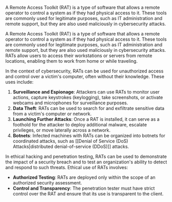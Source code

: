 A Remote Access Toolkit (RAT) is a type of software that allows a remote operator to control a system as if they had physical access to it. These tools are commonly used for legitimate purposes, such as IT administration and remote support, but they are also used maliciously in cybersecurity attacks.

A Remote Access Toolkit (RAT) is a type of software that allows a remote operator to control a system as if they had physical access to it. These tools are commonly used for legitimate purposes, such as IT administration and remote support, but they are also used maliciously in cybersecurity attacks. RATs allow users to access their workstations or servers from remote locations, enabling them to work from home or while traveling.

In the context of cybersecurity, RATs can be used for unauthorized access and control over a victim's computer, often without their knowledge. These uses include:

1. **Surveillance and Espionage**: Attackers can use RATs to monitor user actions, capture keystrokes (keylogging), take screenshots, or activate webcams and microphones for surveillance purposes.
2. **Data Theft**: RATs can be used to search for and exfiltrate sensitive data from a victim's computer or network.
3. **Launching Further Attacks**: Once a RAT is installed, it can serve as a foothold for the attacker to deploy additional malware, escalate privileges, or move laterally across a network.
4. **Botnets**: Infected machines with RATs can be organized into botnets for coordinated attacks, such as [[Denial of Service (DoS) Attacks|distributed denial-of-service (DDoS)]] attacks.

In ethical hacking and penetration testing, RATs can be used to demonstrate the impact of a security breach and to test an organization's ability to detect and respond to such threats. Ethical use of RATs involves:

- **Authorized Testing**: RATs are deployed only within the scope of an authorized security assessment.
- **Control and Transparency**: The penetration tester must have strict control over the RAT and ensure that its use is transparent to the client.

